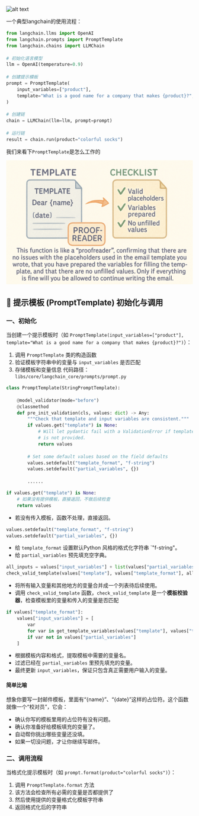 

![alt text](04-1.png)

一个典型langchain的使用流程：
```python
from langchain.llms import OpenAI
from langchain.prompts import PromptTemplate
from langchain.chains import LLMChain
  
# 初始化语言模型
llm = OpenAI(temperature=0.9)

# 创建提示模板
prompt = PromptTemplate(
    input_variables=["product"],
    template="What is a good name for a company that makes {product}?",
)

# 创建链
chain = LLMChain(llm=llm, prompt=prompt)

# 运行链
result = chain.run(product="colorful socks")
```

我们来看下`PromptTemplate`是怎么工作的

![alt text](image/04.png)

## 📝 提示模板 (PromptTemplate) 初始化与调用

### 一、初始化

当创建一个提示模板时（如 `PromptTemplate(input_variables=["product"], template="What is a good name for a company that makes {product}?")`）：
1. 调用 `PromptTemplate` 类的构造函数
2. 验证模板字符串中的变量与 `input_variables` 是否匹配
3. 存储模板和变量信息
代码路径：`libs/core/langchain_core/prompts/prompt.py`
```python
class PromptTemplate(StringPromptTemplate):

    @model_validator(mode="before")
    @classmethod
    def pre_init_validation(cls, values: dict) -> Any:
        """Check that template and input variables are consistent."""
        if values.get("template") is None:
            # Will let pydantic fail with a ValidationError if template
            # is not provided.
            return values

        # Set some default values based on the field defaults
        values.setdefault("template_format", "f-string")
        values.setdefault("partial_variables", {})

        ......
```


```python
if values.get("template") is None:
    # 如果没有提供模板，直接返回，不做后续检查
    return values
```
- 若没有传入模板，函数不处理，直接返回。


```python
values.setdefault("template_format", "f-string")
values.setdefault("partial_variables", {})
```
- 给 `template_format` 设置默认Python 风格的格式化字符串 `"f-string"。
- 给 `partial_variables` 预先填充空字典。


```python
all_inputs = values["input_variables"] + list(values["partial_variables"])
check_valid_template(values["template"], values["template_format"], all_inputs)
```
- 将所有输入变量和其他地方的变量合并成一个列表待后续使用。
- 调用 `check_valid_template` 函数，`check_valid_template` 是一个**模板校验器**，检查模板里的变量和传入的变量是否匹配

```python
if values["template_format"]:
    values["input_variables"] = [
        var
        for var in get_template_variables(values["template"], values["template_format"])
        if var not in values["partial_variables"]
    ]
```
- 根据模板内容和格式，提取模板中需要的变量名。
- 过滤已经在 `partial_variables` 里预先填充的变量。
- 最终更新 `input_variables`，保证只包含真正需要用户输入的变量。
#### 简单比喻
想象你要写一封邮件模板，里面有“{name}”、“{date}”这样的占位符。这个函数就像一个“校对员”，它会：
- 确认你写的模板里用的占位符有没有问题。
- 确认你准备好给模板填充的变量了。
- 自动帮你挑出哪些变量还没填。
- 如果一切没问题，才让你继续写邮件。


### 二、调用流程

当格式化提示模板时（如 `prompt.format(product="colorful socks")`）：
1. 调用 `PromptTemplate.format` 方法
2. 该方法会检查所有必需的变量是否都提供了
3. 然后使用提供的变量格式化模板字符串
4. 返回格式化后的字符串
